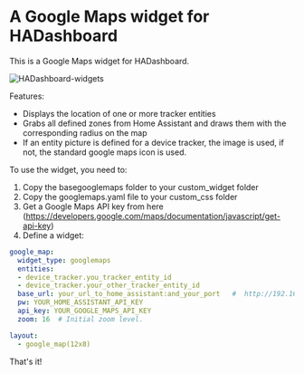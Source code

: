 
# A Google Maps widget for HADashboard

This is a Google Maps widget for HADashboard.

![HADashboard-widgets](https://github.com/tjntomas/HADashboard-widgets/blob/master/img/googlemapswidget.png?raw=true)

Features:
* Displays the location of one or more tracker entities
* Grabs all defined zones from Home Assistant and draws them with the corresponding radius on the map
* If an entity picture is defined for a device tracker, the image is used, if not, the standard google maps icon is used.

To use the widget, you need to:
1. Copy the basegooglemaps folder to your custom_widget folder
2. Copy the googlemaps.yaml file to your custom_css folder
3. Get a Google Maps API key from here (https://developers.google.com/maps/documentation/javascript/get-api-key)
4. Define a widget:
````yaml
google_map:
  widget_type: googlemaps
  entities:
  - device_tracker.you_tracker_entity_id
  - device_tracker.your_other_tracker_entity_id
  base_url: your_url_to_home_assistant:and_your_port   #  http://192.168.1.20:8123
  pw: YOUR_HOME_ASSISTANT_API_KEY
  api_key: YOUR_GOOGLE_MAPS_API_KEY
  zoom: 16  # Initial zoom level.

layout:
  - google_map(12x8)
````

That's it!



